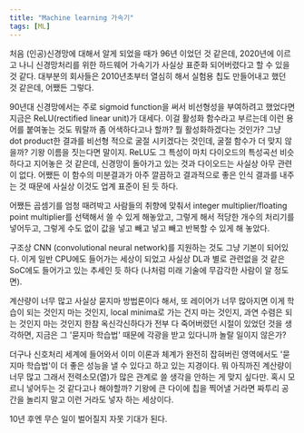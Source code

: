 ```yaml
---
title: "Machine learning 가속기"
tags: [ML]
---
```


처음 (인공)신경망에 대해서 알게 되었을 때가 96년 이었던 것 같은데, 2020년에 이르고 나니 신경망처리를 위한 하드웨어 가속기가 사실상 표준화 되어버렸다고 할 수 있을 것 같다. 대부분의 회사들은 2010년초부터 열심히 해서 실험용 칩도 만들어내고 했던 것 같은데, 어쨌든 그렇다.

90년대 신경망에서는 주로 sigmoid function을 써서 비선형성을 부여하려고 했었다면 지금은 ReLU(rectified linear unit)가 대세다. 이걸 활성화 함수라고 부르는데 이런 용어를 붙여놓는 것도 뭐랄까 좀 어색하다고나 할까? 뭘 활성화하겠다는 것인가? 그냥 dot product한 결과를 비선형 적으로 굴절 시키겠다는 것인데, 굴절 함수가 더 맞지 않을까? 기왕 이름을 짓는다면 말이지. ReLU도 그 특성이 마치 다이오드의 특성곡선 비슷하다고 지어놓은 것 같은데, 신경망이 돌아가고 있는 것과 다이오드는 사실상 아무 관련이 없다. 어쨌든 이 함수의 미분결과가 아주 깔끔하고 결과적으로 좋은 인식 결과를 내주는 것 때문에 사실상 이것도 업계 표준이 된 듯 하다. 

어쨌든 곱셈기를 엄청 때려박고 사람들의 취향에 맞춰서 integer multiplier/floating point multiplier를 선택해서 쓸 수 있게 해놓았고, 그렇게 해서 적당한 개수의 처리기를 넣어두고, 그렇게 수도 없이 값을 넣고 빼고 넣고 빼고 반복할 수 있게 해 놓았다. 

구조상 CNN (convolutional neural network)를 지원하는 것도 그냥 기본이 되어있다. 이게 일반 CPU에도 들어가는 세상이 되었고 사실상 DL과 별로 관련없을 것 같은 SoC에도 들어가고 있는 추세인 듯 하다 (나처럼 미래 기술에 무감각한 사람이 알 정도면).

계산량이 너무 많고 사실상 묻지마 방법론이다 해서, 또 레이어가 너무 많아지면 이게 학습이 되는 것인지 마는 것인지, local minima로 가는 건지 마는 것인지, 과연 수렴은 되는 것인지 마는 것인지 한참 옥신각신하다가 전부 다 죽어버렸던 시절이 있었던 것을 생각하면, 지금은 그 '묻지마 학습법' 때문에 각광을 받고 있다니까 놀랄 일이지 않은가?

더구나 신호처리 세계에 들어와서 이미 이론과 체계가 완전히 잡혀버린 영역에서도 '묻지마 학습법'이 더 좋은 성능을 낼 수 있다고 하고 있는 지경이다. 뭐 아직까진 계산량이 너무 많고 그래서 전력소모(열)가 많은 관계로 쓸 생각을 안하는 게 맞지 싶다만. 혹시 모르니 넣어두는 것 같다고나 해야할까? 기왕에 큰 다이에 칩을 찍어낼 거라면 짜투리 공간을 놀리지 말고 이런 거라도 넣자 하는 세상이다. 

10년 후엔 무슨 일이 벌어질지 자못 기대가 된다. 